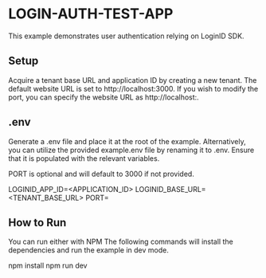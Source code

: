 # LOGIN-AUTH-TEST-APP

This example demonstrates user authentication relying on LoginID SDK.

## Setup 
Acquire a tenant base URL and application ID by creating a new tenant. The default website URL is set to http://localhost:3000. If you wish to modify the port, you can specify the website URL as http://localhost:<PORT>.

## .env
Generate a .env file and place it at the root of the example. Alternatively, you can utilize the provided example.env file by renaming it to .env. Ensure that it is populated with the relevant variables.

PORT is optional and will default to 3000 if not provided.

LOGINID_APP_ID=<APPLICATION_ID>
LOGINID_BASE_URL=<TENANT_BASE_URL>
PORT=<PORT>

## How to Run
You can run either with NPM
The following commands will install the dependencies and run the example in dev mode.

npm install
npm run dev

